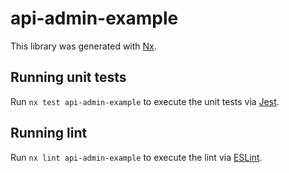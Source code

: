 # api-admin-example

This library was generated with [Nx](https://nx.dev).

## Running unit tests

Run `nx test api-admin-example` to execute the unit tests via [Jest](https://jestjs.io).

## Running lint

Run `nx lint api-admin-example` to execute the lint via [ESLint](https://eslint.org/).
